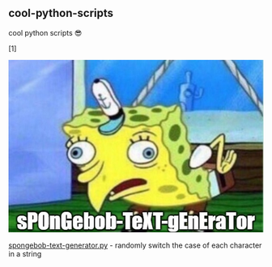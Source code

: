 ## cool-python-scripts
cool python scripts 😎

[1]

![:(](https://github.com/jounaidr/cool-python-scripts/blob/main/img/spongebob-text-gen.jpg)

[spongebob-text-generator.py](https://github.com/jounaidr/cool-python-scripts/blob/main/spongebob-text-generator.py) - randomly switch the case of each character in a string
